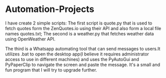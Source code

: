 # Automation-Projects
I have create 2 simple scripts: The first script is quote.py that is used to fetch quotes form the ZenQuotes.io using their API and also form a local file names quotes.txt; The second is a weather.py that fetches weather data using OpenWeather API.

The third is a Whatsapp automating tool that can send messages to users.It utilizes .bat to open the desktop app(I believe it requires administrator access to use in different machines) and uses the PyAutoGui and PyPaperClip to navigate the screen and paste the message. It's a small and fun program that I will try to upgrade further.
